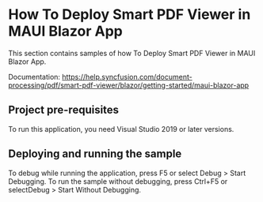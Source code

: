 # How To Deploy Smart PDF Viewer in MAUI Blazor App
This section contains samples of how To Deploy Smart PDF Viewer in MAUI Blazor App.

Documentation: https://help.syncfusion.com/document-processing/pdf/smart-pdf-viewer/blazor/getting-started/maui-blazor-app

## Project pre-requisites
To run this application, you need Visual Studio 2019 or later versions.

## Deploying and running the sample
To debug while running the application, press F5 or select Debug > Start Debugging. To run the sample without debugging, press Ctrl+F5 or selectDebug > Start Without Debugging.